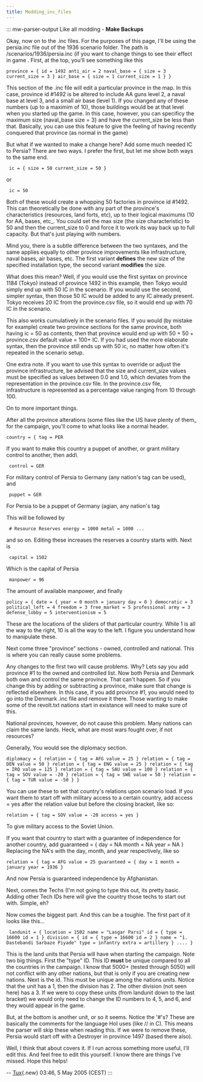 ```yaml
---
title: Modding_inc_files
---
```

::: mw-parser-output
Like all modding - **Make Backups**

Okay, now on to the .inc files. For the purposes of this page, I\'ll be
using the persia.inc file out of the 1936 scenario folder. The path is
/scenarios/1936/persia.inc (if you want to change things to see their
effect in game . First, at the top, you\'ll see something like this

    province = { id = 1492 anti_air = 2 naval_base = { size = 3 current_size = 3 } air_base = { size = 1 current_size = 1 } } 

This section of the .inc file will edit a particular province in the
map. In this case, province id #1492 is be altered to include AA guns
level 2, a naval base at level 3, and a small air base (level 1). If you
changed any of these numbers (up to a maximim of 10), those buildings
would be at that level when you started up the game. In this case,
however, you can specificy the maximum size (naval_base size = 3} and
have the current_size be less than that. Basically, you can use this
feature to give the feeling of having recently conquered that province
(as normal in the game)

But what if we wanted to make a change here? Add some much needed IC to
Persia? There are two ways. I prefer the first, but let me show both
ways to the same end.

     ic = { size = 50 current_size = 50 } 

or

     ic = 50 

Both of these would create a whopping 50 factories in province id #1492.
This can theoretically be done with any part of the province\'s
characteristics (resources, land forts, etc), up to their logical
maximums (10 for AA, bases, etc\_. You could set the max size (the size
characteristic) to 50 and then the current_size to 0 and force it to
work its way back up to full capacity. But that\'s just playing with
numbers.

Mind you, there is a subtle difference between the two syntaxes, and the
same applies equally to other province improvements like infrastructure,
naval bases, air bases, etc. The first variant **defines** the new size
of the specified installation type, the second variant **modifies** the
size.

What does this mean? Well, if you would use the first syntax on province
1184 (Tokyo) instead of province 1492 in this example, then Tokyo would
simply end up with 50 IC in the scenario. If you would use the second,
simpler syntax, then those 50 IC would be added to any IC already
present. Tokyo receives 20 IC from the province.csv file, so it would
end up with 70 IC in the scenario.

This also works cumulatively in the scenario files. If you would (by
mistake for example) create two province sections for the same province,
both having ic = 50 as contents, then that province would end up with
50 + 50 + province.csv default value = 100+ IC. If you had used the more
elaborate syntax, then the province still ends up with 50 ic, no matter
how often it\'s repeated in the scenario setup.

One extra note. If you want to use this syntax to override or adjust the
province infrastructure, be advised that the size and current_size
values must be specified as values between 0.0 and 1.0, which deviates
from the representation in the province.csv file. In the province.csv
file, infrastructure is represented as a percentage value ranging from
10 through 100.

On to more important things.

After all the province alterations (some files like the US have plenty
of them\_ for the campaign, you\'ll come to what looks like a normal
header.

    country = { tag = PER 

If you want to make this country a puppet of another, or grant military
control to another, then add\

     control = GER 

For military control of Persia to Germany (any nation\'s tag can be
used), and

     puppet = GER 

For Persia to be a puppet of Germany (agian, any nation\'s tag

This will be followed by

     # Resource Reserves energy = 1000 metal = 1000 ... 

and so on. Editing these increases the reserves a country starts with.
Next is

     capital = 1502 

Which is the capital of Persia

     manpower = 96 

The amount of available manpower, and finally

    policy = { date = { year = 0 month = january day = 0 } democratic = 3 political_left = 4 freedom = 3 free_market = 5 professional army = 3 defense_lobby = 5 interventionism = 5 

These are the locations of the sliders of that particular country. While
1 is all the way to the right, 10 is all the way to the left. I figure
you understand how to manipulate these.

Next come three \"province\" sections - owned, controlled and national.
This is where you can really cause some problems.

Any changes to the first two will cause problems. Why? Lets say you add
province #1 to the owned and controlled list. Now both Persia and
Denmark both own and control the same province. That can\'t happen. So
if you change this by adding or subtracting a province, make sure that
change is reflected elsewhere. In this case, if you add province #1, you
would need to go into the Denmark .inc file and remove it there. Those
wanting to make some of the revolt.txt nations start in existance will
need to make sure of this.

National provinces, however, do not cause this problem. Many nations can
claim the same lands. Heck, what are most wars fought over, if not
resources?

Generally, You would see the diplomacy section.

    diplomacy = { relation = { tag = AFG value = 25 } relation = { tag = DEN value = 50 } relation = { tag = ENG value = 25 } relation = { tag = IRQ value = 125 } relation = { tag = SAU value = 100 } relation = { tag = SOV value = -20 } relation = { tag = SWE value = 50 } relation = { tag = TUR value = -50 } } 

You can use these to set that country\'s relations upon scenario load.
If you want them to start off with military access to a certain country,
add access = yes after the relation value but before the closing
bracket, like so:

    relation = { tag = SOV value = -20 access = yes } 

To give military access to the Soviet Union.

If you want that country to start with a guarantee of independence for
another country, add guaranteed = { day = NA month = NA year = NA }
Replacing the NA\'s with the day, month, and year respectively, like so

    relation = { tag = AFG value = 25 guaranteed = { day = 1 month = january year = 1936 } 

And now Persia is guaranteed independence by Afghanistan.

Next, comes the Techs (I\'m not going to type this out, its pretty
basic. Adding other Tech IDs here will give the country those techs to
start out with. Simple, eh?

Now comes the biggest part. And this can be a toughie. The first part of
it looks like this\...

     landunit = { location = 1502 name = "Lasgar Parsi" id = { type = 16600 id = 1 } division = { id = { type = 16600 id = 2 } name = "1. Dastebandi Sarbaze Piyade" type = infantry extra = artillery } .... } 

This is the land units that Persia will have when starting the campaign.
Note two big things. First the \"type\" ID. This ID **must** be unique
compared to all the countries in the campaign. I know that 5000+ (tested
through 5050) will not conflict with any other nations, but that is only
if you are creating new nations. Next is the id. This must be unique
among the nations units. Notice that the unit has a 1, then the division
has 2. The other division (not seen here) has a 3. If we were to copy
these units (from landunit down to the last bracket) we would only need
to change the ID numbers to 4, 5, and 6, and they would appear in the
game.

But, at the bottom is another unit, or so it seems. Notice the \'#\'s?
These are basically the comments for the language HoI uses (like // in
C). This means the parser will skip these when reading this. If we were
to remove these, Persia would start off with a Destroyer in province
1497 (based there also).

Well, I think that about covers it. If I run across something more
useful, I\'ll edit this. And feel free to edit this yourself. I know
there are things I\'ve missed. Hope this helps!

\--
[Tux](/wiki/index.php?title=User:Tux_the_Penguin&action=edit&redlink=1 "User:Tux the Penguin (page does not exist)"){.new}
03:46, 5 May 2005 (CEST)
:::
